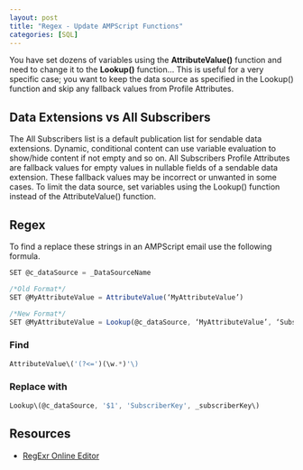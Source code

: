 ```yaml
---
layout: post
title: "Regex - Update AMPScript Functions"
categories: [SQL]
---
```

You have set dozens of variables using the **AttributeValue()** function and need to change it to the **Lookup()** function&hellip; This is useful for a very specific case; you want to keep the data source as specified in the Lookup() function and skip any fallback values from Profile Attributes.

##  Data Extensions vs All Subscribers
The All Subscribers list is a default publication list for sendable data extensions. Dynamic, conditional content can use variable evaluation to show/hide content if not empty and so on. All Subscribers Profile Attributes are fallback values for empty values in nullable fields of a sendable data extension. These fallback values may be incorrect or unwanted in some cases. To limit the data source, set variables using the Lookup() function instead of the AttributeValue() function.

##  Regex
To find a replace these strings in an AMPScript email use the following formula.
```javascript
SET @c_dataSource = _DataSourceName

/*Old Format*/
SET @MyAttributeValue = AttributeValue(‘MyAttributeValue’)

/*New Format*/
SET @MyAttributeValue = Lookup(@c_dataSource, ‘MyAttributeValue’, ‘SubscriberKey’, _subscriberkey)
```

### Find
```javascript
AttributeValue\('(?<=')(\w.*)'\)
```

### Replace with
```javascript
Lookup\(@c_dataSource, '$1', 'SubscriberKey', _subscriberKey\)
```

## Resources
*   [RegExr Online Editor](https://regexr.com/)
